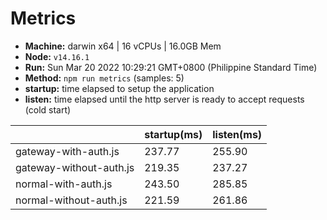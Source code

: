 
# Metrics
* __Machine:__ darwin x64 | 16 vCPUs | 16.0GB Mem
* __Node:__ `v14.16.1`
* __Run:__ Sun Mar 20 2022 10:29:21 GMT+0800 (Philippine Standard Time)
* __Method:__ `npm run metrics` (samples: 5)
* __startup:__ time elapsed to setup the application
* __listen:__ time elapsed until the http server is ready to accept requests (cold start)

|                         | startup(ms) | listen(ms) |
| -                       | -           | -          |
| gateway-with-auth.js    | 237.77      | 255.90     |
| gateway-without-auth.js | 219.35      | 237.27     |
| normal-with-auth.js     | 243.50      | 285.85     |
| normal-without-auth.js  | 221.59      | 261.86     |
